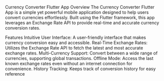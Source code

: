 Currency Converter Flutter App
Overview
The Currency Converter Flutter App is a simple yet powerful mobile application designed to help users convert currencies effortlessly. Built using the Flutter framework, this app leverages an Exchange Rate API to provide real-time and accurate currency conversion rates.

Features
Intuitive User Interface: A user-friendly interface that makes currency conversion easy and accessible.
Real-Time Exchange Rates: Utilizes the Exchange Rate API to fetch the latest and most accurate exchange rates.
Multi-Currency Support: Convert between a wide range of currencies, supporting global transactions.
Offline Mode: Access the last known exchange rates even without an internet connection for convenience.
History Tracking: Keeps track of conversion history for easy reference



